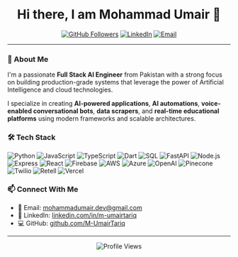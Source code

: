 <h1 align="center">Hi there, I am Mohammad Umair 👋</h1>

<p align="center">
  <a href="https://github.com/M-UmairTariq"><img src="https://img.shields.io/github/followers/M-UmairTariq?label=Follow&style=social" alt="GitHub Followers"></a>
  <a href="https://www.linkedin.com/in/m-umairtariq"><img src="https://img.shields.io/badge/LinkedIn-Connect-blue" alt="LinkedIn"></a>
  <a href="mailto:mohammadumair.dev@gmail.com"><img src="https://img.shields.io/badge/Email-Contact-red" alt="Email"></a>
</p>

---

### 🚀 About Me
I'm a passionate **Full Stack AI Engineer** from Pakistan with a strong focus on building production-grade systems that leverage the power of Artificial Intelligence and cloud technologies. 

I specialize in creating **AI-powered applications**, **AI automations**, **voice-enabled conversational bots**, **data scrapers**, and **real-time educational platforms** using modern frameworks and scalable architectures.


### 🛠️ Tech Stack
![Python](https://img.shields.io/badge/-Python-3776AB?logo=python&logoColor=white)
![JavaScript](https://img.shields.io/badge/-JavaScript-F7DF1E?logo=javascript&logoColor=black)
![TypeScript](https://img.shields.io/badge/-TypeScript-F7DF1E?logo=typescript&logoColor=black)
![Dart](https://img.shields.io/badge/-Dart-0175C2?logo=dart&logoColor=white)
![SQL](https://img.shields.io/badge/-SQL-4479A1?logo=mysql&logoColor=white)
![FastAPI](https://img.shields.io/badge/-FastAPI-009688?logo=fastapi&logoColor=white)
![Node.js](https://img.shields.io/badge/-Node.js-339933?logo=node.js&logoColor=white)
![Express](https://img.shields.io/badge/-Express-000000?logo=express&logoColor=white)
![React](https://img.shields.io/badge/-React-61DAFB?logo=react&logoColor=black)
![Firebase](https://img.shields.io/badge/-Firebase-FFCA28?logo=firebase&logoColor=black)
![AWS](https://img.shields.io/badge/AWS-232F3E?logo=amazonwebservices&logoColor=white)
![Azure](https://img.shields.io/badge/-Azure-0078D4?logo=microsoftazure&logoColor=white)
![OpenAI](https://img.shields.io/badge/-OpenAI-412991?logo=openai&logoColor=white)
![Pinecone](https://img.shields.io/badge/-Pinecone-06E775?logo=pinecone&logoColor=black)
![Twilio](https://img.shields.io/badge/-Twilio-F22F46?logo=twilio&logoColor=white)
![Retell](https://img.shields.io/badge/-Retell-AE47E9)
![Vercel](https://img.shields.io/badge/-Vercel-000000?logo=vercel&logoColor=white)


### 📫 Connect With Me
- 📧 Email: [mohammadumair.dev@gmail.com](mailto:mohammadumair.dev@gmail.com)
- 💼 LinkedIn: [linkedin.com/in/m-umairtariq](https://www.linkedin.com/in/m-umairtariq)
- 💻 GitHub: [github.com/M-UmairTariq](https://github.com/M-UmairTariq)

---

<p align="center">
  <img src="https://komarev.com/ghpvc/?username=M-UmairTariq&color=blueviolet&style=flat-square" alt="Profile Views" />
</p>

